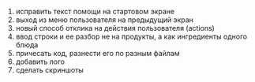 1. исправить текст помощи на стартовом экране
2. выход из меню пользователя на предыдущий экран
3. новый способ отклика на действия пользователя (actions)
4. ввод строки и ее разбор не на продукты, а как ингредиенты одного блюда
5. причесать код, разнести его по разным файлам
6. добавить лого
7. сделать скриншоты
